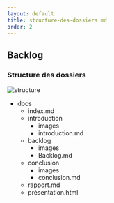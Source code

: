 ```yaml
---
layout: default
title: structure-des-dossiers.md
order: 2
---
```

<!--  -->

## Backlog

<!-- new slide -->

### Structure des dossiers

![structure](/gestion-projet/backlog/images/structer.jpg)

<!-- note -->
- docs
  - index.md
  - introduction
    - images
    - introduction.md
  - backlog
    - images
    - Backlog.md
  - conclusion
    - images
    - conclusion.md
  -  rapport.md
  -  présentation.html

<!-- new slide -->